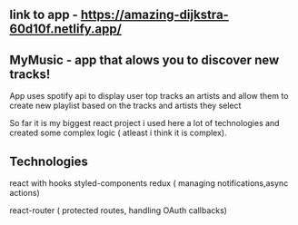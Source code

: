 ## link to app - https://amazing-dijkstra-60d10f.netlify.app/
## MyMusic - app that alows you to discover new tracks!
App uses spotify api to display user top tracks an artists and allow them to create new playlist based on the tracks and artists they select

So far it is my biggest react project i used here a lot of technologies and created some complex logic ( atleast i think it is complex).

## Technologies
react with hooks
styled-components
redux ( managing notifications,async actions)


react-router ( protected routes, handling OAuth callbacks)

